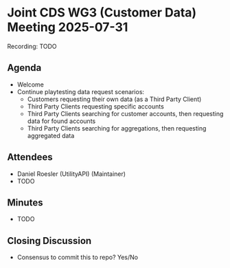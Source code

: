 # Joint CDS WG3 (Customer Data) Meeting 2025-07-31

Recording: TODO

## Agenda
* Welcome
* Continue playtesting data request scenarios:
    * Customers requesting their own data (as a Third Party Client)
    * Third Party Clients requesting specific accounts
    * Third Party Clients searching for customer accounts, then requesting data for found accounts
    * Third Party Clients searching for aggregations, then requesting aggregated data

## Attendees
* Daniel Roesler (UtilityAPI) (Maintainer)
* TODO

## Minutes
* TODO

## Closing Discussion
* Consensus to commit this to repo? Yes/No


